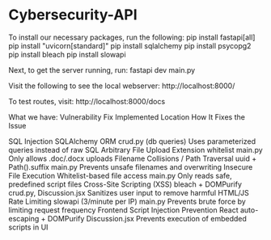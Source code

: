 # Cybersecurity-API

To install our necessary packages, run the following:
pip install fastapi[all]
pip install "uvicorn[standard]"
pip install sqlalchemy
pip install psycopg2
pip install bleach
pip install slowapi

Next, to get the server running, run:
fastapi dev main.py

Visit the following to see the local webserver:
http://localhost:8000/

To test routes, visit:
http://localhost:8000/docs


What we have:
Vulnerability                          Fix Implemented                        Location                   How It Fixes the Issue

SQL Injection                          SQLAlchemy ORM                         crud.py (db queries)       Uses parameterized queries instead of raw SQL
Arbitrary File Upload                  Extension whitelist                    main.py                    Only allows .doc/.docx uploads
Filename Collisions / Path Traversal   uuid + Path().suffix                   main.py                    Prevents unsafe filenames and overwriting
Insecure File Execution                Whitelist-based file access            main.py                    Only reads safe, predefined script files
Cross-Site Scripting (XSS)             bleach + DOMPurify                     crud.py, Discussion.jsx    Sanitizes user input to remove harmful HTML/JS
Rate Limiting                          slowapi (3/minute per IP)              main.py                    Prevents brute force by limiting request frequency
Frontend Script Injection Prevention   React auto-escaping + DOMPurify        Discussion.jsx             Prevents execution of embedded scripts in UI
